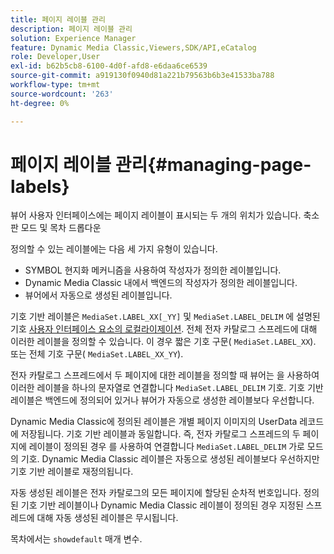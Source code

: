 ```yaml
---
title: 페이지 레이블 관리
description: 페이지 레이블 관리
solution: Experience Manager
feature: Dynamic Media Classic,Viewers,SDK/API,eCatalog
role: Developer,User
exl-id: b62b5cb8-6100-4d0f-afd8-e6daa6ce6539
source-git-commit: a919130f0940d81a221b79563b6b3e41533ba788
workflow-type: tm+mt
source-wordcount: '263'
ht-degree: 0%

---
```


# 페이지 레이블 관리{#managing-page-labels}

뷰어 사용자 인터페이스에는 페이지 레이블이 표시되는 두 개의 위치가 있습니다. 축소판 모드 및 목차 드롭다운

정의할 수 있는 레이블에는 다음 세 가지 유형이 있습니다.

* SYMBOL 현지화 메커니즘을 사용하여 작성자가 정의한 레이블입니다.
* Dynamic Media Classic 내에서 백엔드의 작성자가 정의한 레이블입니다.
* 뷰어에서 자동으로 생성된 레이블입니다.

기호 기반 레이블은 `MediaSet.LABEL_XX[_YY]` 및 `MediaSet.LABEL_DELIM` 에 설명된 기호 [사용자 인터페이스 요소의 로컬라이제이션](../../c-html5-s7-aem-asset-viewers/c-html5-20-ecatalog-viewer-about/c-html5-20-ecatalog-viewer-localization.md#concept-cbfc39344c494eb7b9f6a272cff0cc74). 전체 전자 카탈로그 스프레드에 대해 이러한 레이블을 정의할 수 있습니다. 이 경우 짧은 기호 구문( `MediaSet.LABEL_XX`). 또는 전체 기호 구문( `MediaSet.LABEL_XX_YY`).

전자 카탈로그 스프레드에서 두 페이지에 대한 레이블을 정의할 때 뷰어는 을 사용하여 이러한 레이블을 하나의 문자열로 연결합니다 `MediaSet.LABEL_DELIM` 기호. 기호 기반 레이블은 백엔드에 정의되어 있거나 뷰어가 자동으로 생성한 레이블보다 우선합니다.

Dynamic Media Classic에 정의된 레이블은 개별 페이지 이미지의 UserData 레코드에 저장됩니다. 기호 기반 레이블과 동일합니다. 즉, 전자 카탈로그 스프레드의 두 페이지에 레이블이 정의된 경우 를 사용하여 연결합니다 `MediaSet.LABEL_DELIM` 가로 모드의 기호. Dynamic Media Classic 레이블은 자동으로 생성된 레이블보다 우선하지만 기호 기반 레이블로 재정의됩니다.

자동 생성된 레이블은 전자 카탈로그의 모든 페이지에 할당된 순차적 번호입니다. 정의된 기호 기반 레이블이나 Dynamic Media Classic 레이블이 정의된 경우 지정된 스프레드에 대해 자동 생성된 레이블은 무시됩니다.

목차에서는 `showdefault` 매개 변수.
